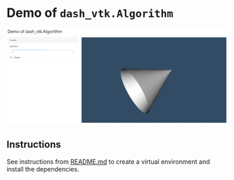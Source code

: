 # Demo of `dash_vtk.Algorithm`

![A demo of the usage-algorithm app](./demo.jpg)

## Instructions

See instructions from [README.md](../../README.md) to create a virtual environment and install the dependencies.